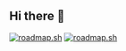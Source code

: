 ## Hi there 👋
<a href="https://roadmap.sh"><img src="https://roadmap.sh/card/tall/676a18a570129741a8e243b7?variant=dark&roadmaps=full-stack" alt="roadmap.sh"/></a>
[![roadmap.sh](https://roadmap.sh/card/tall/676a18a570129741a8e243b7?variant=dark&roadmaps=full-stack)](https://roadmap.sh)

<!--
**LiftandLearn/LiftandLearn** is a ✨ _special_ ✨ repository because its `README.md` (this file) appears on your GitHub profile.

Here are some ideas to get you started:

- 🔭 I’m currently working on ...
- 🌱 I’m currently learning ...
- 👯 I’m looking to collaborate on ...
- 🤔 I’m looking for help with ...
- 💬 Ask me about ...
- 📫 How to reach me: ...
- 😄 Pronouns: ...
- ⚡ Fun fact: ...
-->
